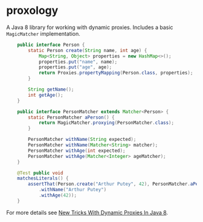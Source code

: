 # proxology

A Java 8 library for working with dynamic proxies. Includes a basic ```MagicMatcher``` implementation.

```java
    public interface Person {
        static Person create(String name, int age) {
            Map<String, Object> properties = new HashMap<>();
            properties.put("name", name);
            properties.put("age", age);
            return Proxies.propertyMapping(Person.class, properties);
        }

        String getName();
        int getAge();
    }

    public interface PersonMatcher extends Matcher<Person> {
        static PersonMatcher aPerson() {
            return MagicMatcher.proxying(PersonMatcher.class);
        }

        PersonMatcher withName(String expected);
        PersonMatcher withName(Matcher<String> matcher);
        PersonMatcher withAge(int expected);
        PersonMatcher withAge(Matcher<Integer> ageMatcher);
    }

    @Test public void
    matchesLiterals() {
        assertThat(Person.create("Arthur Putey", 42), PersonMatcher.aPerson()
            .withName("Arthur Putey")
            .withAge(42));
    }
```

For more details see [New Tricks With Dynamic Proxies In Java 8](https://www.opencredo.com/2015/07/13/dynamic-proxies-java/).
